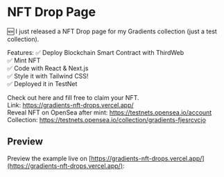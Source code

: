 # NFT Drop Page

🆕 I just released a NFT Drop page for my Gradients collection (just a test collection).

Features:
✅ Deploy Blockchain Smart Contract with ThirdWeb <br />
✅ Mint NFT <br />
✅ Code with React & Next.js <br />
✅ Style it with Tailwind CSS! <br />
✅ Deployed it in TestNet <br />

Check out here and fill free to claim your NFT. <br />
Link: https://gradients-nft-drops.vercel.app/ <br />
Reveal NFT on OpenSea after mint: https://testnets.opensea.io/account <br />
Collection: https://testnets.opensea.io/collection/gradients-fjesrcvcjo <br />

## Preview

Preview the example live on [https://gradients-nft-drops.vercel.app/](https://gradients-nft-drops.vercel.app/):
